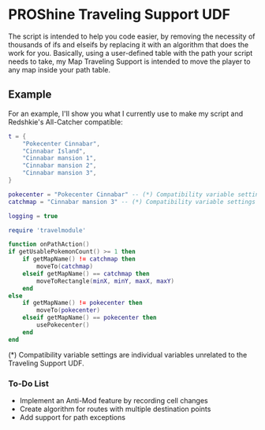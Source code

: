 # PROShine Traveling Support UDF

The script is intended to help you code easier, by removing the necessity of thousands of ifs and elseifs by replacing it with an algorithm that does the work for you. Basically, using a user-defined table with the path your script needs to take, my Map Traveling Support is intended to move the player to any map inside your path table.

## Example
For an example, I'll show you what I currently use to make my script and Redshkie's All-Catcher compatible:
```lua
t = {
    "Pokecenter Cinnabar",
    "Cinnabar Island",
    "Cinnabar mansion 1",
    "Cinnabar mansion 2",
    "Cinnabar mansion 3",
}

pokecenter = "Pokecenter Cinnabar" -- (*) Compatibility variable settings
catchmap = "Cinnabar mansion 3" -- (*) Compatibility variable settings

logging = true

require 'travelmodule'

function onPathAction()
if getUsablePokemonCount() >= 1 then
    if getMapName() != catchmap then
        moveTo(catchmap)
    elseif getMapName() == catchmap then
        moveToRectangle(minX, minY, maxX, maxY)
    end
else
    if getMapName() != pokecenter then
        moveTo(pokecenter)
    elseif getMapName() == pokecenter then
        usePokecenter()
    end
end
```

(*) Compatibility variable settings are individual variables unrelated to the Traveling Support UDF.


### To-Do List
- Implement an Anti-Mod feature by recording cell changes
- Create algorithm for routes with multiple destination points
- Add support for path exceptions
